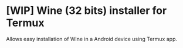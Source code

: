 # [WIP] Wine (32 bits) installer for Termux

Allows easy installation of Wine in a Android device using Termux app.

